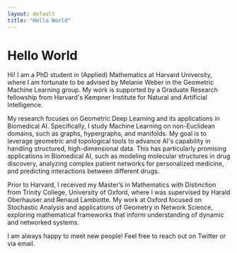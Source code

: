 ```yaml
---
layout: default
title: "Hello World"
---
```


# Hello World

Hi! I am a PhD student in (Applied) Mathematics at Harvard University, where I am fortunate to be advised by Melanie Weber in the Geometric Machine Learning group. My work is supported by a Graduate Research fellowship from Harvard's Kempner Institute for Natural and Artificial Intelligence.

My research focuses on Geometric Deep Learning and its applications in Biomedical AI. Specifically, I study Machine Learning on non-Euclidean domains, such as graphs, hypergraphs, and manifolds. My goal is to leverage geometric and topological tools to advance AI's capability in handling structured, high-dimensional data. This has particularly promising applications in Biomedical AI, such as modeling molecular structures in drug discovery, analyzing complex patient networks for personalized medicine, and predicting interactions between different drugs.

Prior to Harvard, I received my Master’s in Mathematics with Distinction from Trinity College, University of Oxford, where I was supervised by Harald Oberhauser and Renaud Lambiotte. My work at Oxford focused on Stochastic Analysis and applications of Geometry in Network Science, exploring mathematical frameworks that inform understanding of dynamic and networked systems.

I am always happy to meet new people! Feel free to reach out on Twitter or via email.
